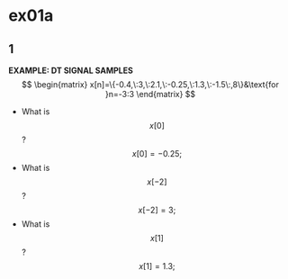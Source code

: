 # ex01a

## 1
__EXAMPLE: DT SIGNAL SAMPLES__
$$
\begin{matrix}
x[n]=\{-0.4,\:3,\:2.1,\:-0.25,\:1.3,\:-1.5\:,8\}&\text{for }n=-3:3
\end{matrix}
$$
- What is $$x[0]$$?
$$
x[0]=-0.25;
$$
- What is $$x[-2]$$?
$$
x[-2]=3;
$$
- What is $$x[1]$$?
$$
x[1]=1.3;
$$